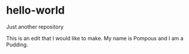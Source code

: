 # hello-world
Just another repository

This is an edit that I would like to make. My name is Pompous and I am a Pudding.
